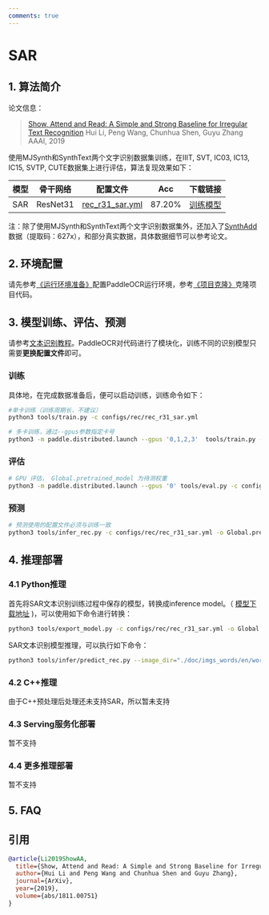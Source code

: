 ```yaml
---
comments: true
---
```


# SAR

## 1. 算法简介

论文信息：
> [Show, Attend and Read: A Simple and Strong Baseline for Irregular Text Recognition](https://arxiv.org/abs/1811.00751)
> Hui Li, Peng Wang, Chunhua Shen, Guyu Zhang
> AAAI, 2019

使用MJSynth和SynthText两个文字识别数据集训练，在IIIT, SVT, IC03, IC13, IC15, SVTP, CUTE数据集上进行评估，算法复现效果如下：

|模型|骨干网络|配置文件|Acc|下载链接|
| --- | --- | --- | --- | --- |
|SAR|ResNet31|[rec_r31_sar.yml](../../configs/rec/rec_r31_sar.yml)|87.20%|[训练模型](https://paddleocr.bj.bcebos.com/dygraph_v2.1/rec/rec_r31_sar_train.tar)|

注：除了使用MJSynth和SynthText两个文字识别数据集外，还加入了[SynthAdd](https://pan.baidu.com/share/init?surl=uV0LtoNmcxbO-0YA7Ch4dg)数据（提取码：627x），和部分真实数据，具体数据细节可以参考论文。

## 2. 环境配置

请先参考[《运行环境准备》](../../ppocr/environment.md)配置PaddleOCR运行环境，参考[《项目克隆》](../../ppocr/blog/clone.md)克隆项目代码。

## 3. 模型训练、评估、预测

请参考[文本识别教程](../../ppocr/model_train/recognition.md)。PaddleOCR对代码进行了模块化，训练不同的识别模型只需要**更换配置文件**即可。

### 训练

具体地，在完成数据准备后，便可以启动训练，训练命令如下：

```bash linenums="1"
#单卡训练（训练周期长，不建议）
python3 tools/train.py -c configs/rec/rec_r31_sar.yml

# 多卡训练，通过--gpus参数指定卡号
python3 -m paddle.distributed.launch --gpus '0,1,2,3'  tools/train.py -c configs/rec/rec_r31_sar.yml
```

### 评估

```bash linenums="1"
# GPU 评估， Global.pretrained_model 为待测权重
python3 -m paddle.distributed.launch --gpus '0' tools/eval.py -c configs/rec/rec_r31_sar.yml -o Global.pretrained_model={path/to/weights}/best_accuracy
```

### 预测

```bash linenums="1"
# 预测使用的配置文件必须与训练一致
python3 tools/infer_rec.py -c configs/rec/rec_r31_sar.yml -o Global.pretrained_model={path/to/weights}/best_accuracy Global.infer_img=doc/imgs_words/en/word_1.png
```

## 4. 推理部署

### 4.1 Python推理

首先将SAR文本识别训练过程中保存的模型，转换成inference model。（ [模型下载地址](https://paddleocr.bj.bcebos.com/dygraph_v2.1/rec/rec_r31_sar_train.tar) )，可以使用如下命令进行转换：

```bash linenums="1"
python3 tools/export_model.py -c configs/rec/rec_r31_sar.yml -o Global.pretrained_model=./rec_r31_sar_train/best_accuracy  Global.save_inference_dir=./inference/rec_sar
```

SAR文本识别模型推理，可以执行如下命令：

```bash linenums="1"
python3 tools/infer/predict_rec.py --image_dir="./doc/imgs_words/en/word_1.png" --rec_model_dir="./inference/rec_sar/" --rec_image_shape="3, 48, 48, 160" --rec_algorithm="SAR" --rec_char_dict_path="ppocr/utils/dict90.txt" --max_text_length=30 --use_space_char=False
```

### 4.2 C++推理

由于C++预处理后处理还未支持SAR，所以暂未支持

### 4.3 Serving服务化部署

暂不支持

### 4.4 更多推理部署

暂不支持

## 5. FAQ

## 引用

```bibtex
@article{Li2019ShowAA,
  title={Show, Attend and Read: A Simple and Strong Baseline for Irregular Text Recognition},
  author={Hui Li and Peng Wang and Chunhua Shen and Guyu Zhang},
  journal={ArXiv},
  year={2019},
  volume={abs/1811.00751}
}
```

